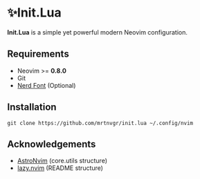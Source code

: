 
# ✨Init.Lua

**Init.Lua** is a simple yet powerful modern Neovim configuration.

## Requirements

- Neovim >= **0.8.0**
- Git
- [Nerd Font](https://nerdfonts.com/) (Optional)

## Installation
```console
git clone https://github.com/mrtnvgr/init.lua ~/.config/nvim
```

## Acknowledgements

- [AstroNvim](https://github.com/AstroNvim/AstroNvim) (core.utils structure)
- [lazy.nvim](https://github.com/folke/lazy.nvim) (README structure)
